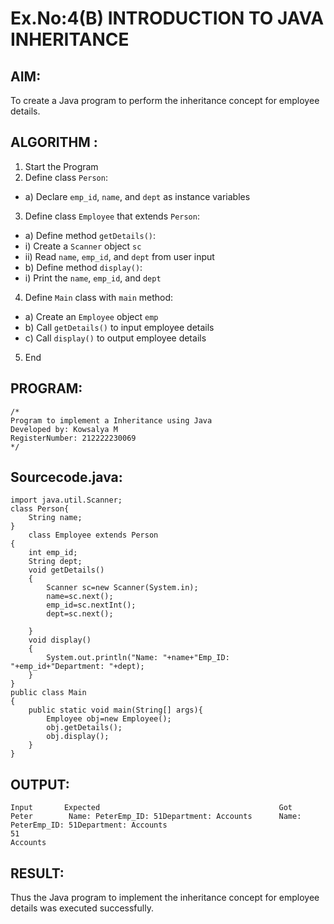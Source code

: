 # Ex.No:4(B) INTRODUCTION TO JAVA INHERITANCE

## AIM:
To create  a Java program to perform the inheritance concept for employee details.

## ALGORITHM :
1.	Start the Program
2.	Define class `Person`:
-	a) Declare `emp_id`, `name`, and `dept` as instance variables
3.	Define class `Employee` that extends `Person`:
-	a) Define method `getDetails()`:
-	i) Create a `Scanner` object `sc`
-	ii) Read `name`, `emp_id`, and `dept` from user input
-	b) Define method `display()`:
-	i) Print the `name`, `emp_id`, and `dept`
4.	Define `Main` class with `main` method:
-	a) Create an `Employee` object `emp`
-	b) Call `getDetails()` to input employee details
-	c) Call `display()` to output employee details
5.	End


## PROGRAM:
 ```
/*
Program to implement a Inheritance using Java
Developed by: Kowsalya M
RegisterNumber: 212222230069
*/
```

## Sourcecode.java:
```
import java.util.Scanner;
class Person{
    String name;
}
    class Employee extends Person
{
    int emp_id;
    String dept;
    void getDetails()
    {
        Scanner sc=new Scanner(System.in);
        name=sc.next();
        emp_id=sc.nextInt();
        dept=sc.next();
       
    }
    void display()
    {
        System.out.println("Name: "+name+"Emp_ID: "+emp_id+"Department: "+dept);
    }
}
public class Main
{
    public static void main(String[] args){
        Employee obj=new Employee();
        obj.getDetails();
        obj.display();
    }
}
```

## OUTPUT:
```
Input     	Expected                                      	Got
Peter        Name: PeterEmp_ID: 51Department: Accounts      Name: PeterEmp_ID: 51Department: Accounts
51
Accounts
```

## RESULT:
Thus the Java program to implement the inheritance concept for employee details was  executed successfully.

